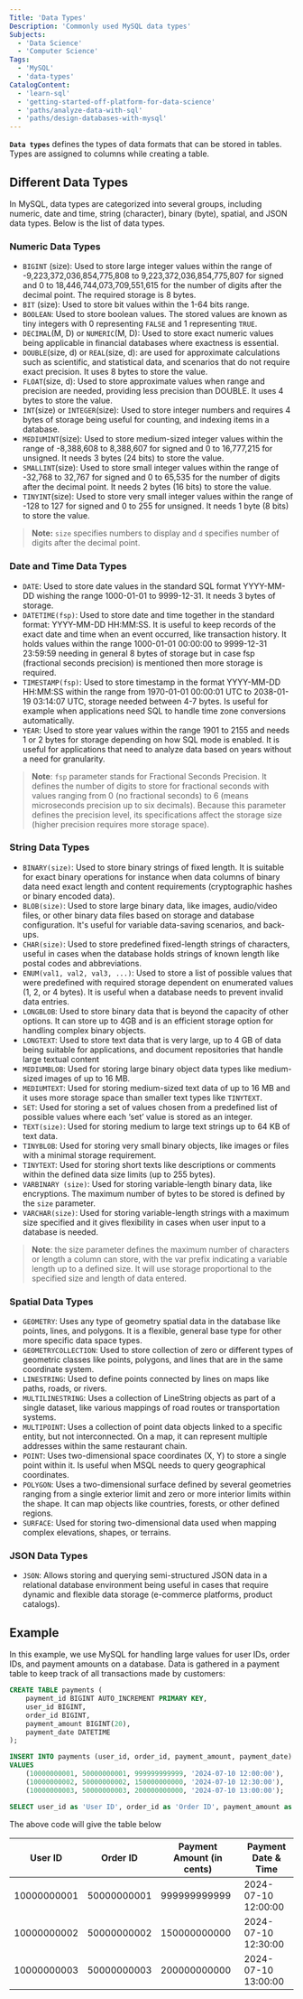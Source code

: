 ```yaml
---
Title: 'Data Types'
Description: 'Commonly used MySQL data types'
Subjects:
  - 'Data Science'
  - 'Computer Science'
Tags:
  - 'MySQL'
  - 'data-types'
CatalogContent:
  - 'learn-sql'
  - 'getting-started-off-platform-for-data-science'
  - 'paths/analyze-data-with-sql'
  - 'paths/design-databases-with-mysql'
---
```


**`Data types`** defines the types of data formats that can be stored in tables. Types are assigned to columns while creating a table.

## Different Data Types

In MySQL, data types are categorized into several groups, including numeric, date and time, string (character), binary (byte), spatial, and JSON data types. Below is the list of data types.

### Numeric Data Types

- `BIGINT` (size): Used to store large integer values within the range of -9,223,372,036,854,775,808 to 9,223,372,036,854,775,807 for signed and 0 to 18,446,744,073,709,551,615 for the number of digits after the decimal point. The required storage is 8 bytes.
- `BIT` (size): Used to store bit values within the 1-64 bits range.
- `BOOLEAN`: Used to store boolean values. The stored values are known as tiny integers with 0 representing `FALSE` and 1 representing `TRUE`.
- `DECIMAL`(M, D) or `NUMERIC`(M, D): Used to store exact numeric values being applicable in financial databases where exactness is essential.
- `DOUBLE`(size, d) or `REAL`(size, d): are used for approximate calculations such as scientific, and statistical data, and scenarios that do not require exact precision. It uses 8 bytes to store the value.
- `FLOAT`(size, d): Used to store approximate values when range and precision are needed, providing less precision than DOUBLE. It uses 4 bytes to store the value.
- `INT`(size) or `INTEGER`(size): Used to store integer numbers and requires 4 bytes of storage being useful for counting, and indexing items in a database.
- `MEDIUMINT`(size): Used to store medium-sized integer values within the range of -8,388,608 to 8,388,607 for signed and 0 to 16,777,215 for unsigned.
  It needs 3 bytes (24 bits) to store the value.
- `SMALLINT`(size): Used to store small integer values within the range of -32,768 to 32,767 for signed and 0 to 65,535 for the number of digits after the decimal point. It needs 2 bytes (16 bits) to store the value.
- `TINYINT`(size): Used to store very small integer values within the range of -128 to 127 for signed and 0 to 255 for unsigned. It needs 1 byte (8 bits) to store the value.

> **Note:** `size` specifies numbers to display and `d` specifies number of digits after the decimal point.

### Date and Time Data Types

- `DATE`: Used to store date values in the standard SQL format YYYY-MM-DD wishing the range 1000-01-01 to 9999-12-31. It needs 3 bytes of storage.
- `DATETIME(fsp)`: Used to store date and time together in the standard format: YYYY-MM-DD HH:MM:SS. It is useful to keep records of the exact date and time when an event occurred, like transaction history. It holds values within the range 1000-01-01 00:00:00 to 9999-12-31 23:59:59 needing in general 8 bytes of storage but in case fsp (fractional seconds precision) is mentioned then more storage is required.
- `TIMESTAMP(fsp)`: Used to store timestamp in the format YYYY-MM-DD HH:MM:SS within the range from 1970-01-01 00:00:01 UTC to 2038-01-19 03:14:07 UTC, storage needed between 4-7 bytes. Is useful for example when applications need SQL to handle time zone conversions automatically.
- `YEAR`: Used to store year values within the range 1901 to 2155 and needs 1 or 2 bytes for storage depending on how SQL mode is enabled. It is useful for applications that need to analyze data based on years without a need for granularity.

> **Note**: `fsp` parameter stands for Fractional Seconds Precision. It defines the number of digits to store for fractional seconds with values ranging from 0 (no fractional seconds) to 6 (means microseconds precision up to six decimals). Because this parameter defines the precision level, its specifications affect the storage size (higher precision requires more storage space).

### String Data Types

- `BINARY(size)`: Used to store binary strings of fixed length. It is suitable for exact binary operations for instance when data columns of binary data need exact length and content requirements (cryptographic hashes or binary encoded data).
- `BLOB(size)`: Used to store large binary data, like images, audio/video files, or other binary data files based on storage and database configuration. It's useful for variable data-saving scenarios, and back-ups.
- `CHAR(size)`: Used to store predefined fixed-length strings of characters, useful in cases when the database holds strings of known length like postal codes and abbreviations.
- `ENUM(val1, val2, val3, ...)`: Used to store a list of possible values that were predefined with required storage dependent on enumerated values (1, 2, or 4 bytes). It is useful when a database needs to prevent invalid data entries.
- `LONGBLOB`: Used to store binary data that is beyond the capacity of other options. It can store up to 4GB and is an efficient storage option for handling complex binary objects.
- `LONGTEXT`: Used to store text data that is very large, up to 4 GB of data being suitable for applications, and document repositories that handle large textual content
- `MEDIUMBLOB`: Used for storing large binary object data types like medium-sized images of up to 16 MB.
- `MEDIUMTEXT`: Used for storing medium-sized text data of up to 16 MB and it uses more storage space than smaller text types like `TINYTEXT`.
- `SET`: Used for storing a set of values chosen from a predefined list of possible values where each ‘set’ value is stored as an integer.
- `TEXT(size)`: Used for storing medium to large text strings up to 64 KB of text data.
- `TINYBLOB`: Used for storing very small binary objects, like images or files with a minimal storage requirement.
- `TINYTEXT`: Used for storing short texts like descriptions or comments within the defined data size limits (up to 255 bytes).
- `VARBINARY (size)`: Used for storing variable-length binary data, like encryptions. The maximum number of bytes to be stored is defined by the `size` parameter.
- `VARCHAR(size)`: Used for storing variable-length strings with a maximum size specified and it gives flexibility in cases when user input to a database is needed.

> **Note**: the size parameter defines the maximum number of characters or length a column can store, with the var prefix indicating a variable length up to a defined size. It will use storage proportional to the specified size and length of data entered.

### Spatial Data Types

- `GEOMETRY`: Uses any type of geometry spatial data in the database like points, lines, and polygons. It is a flexible, general base type for other more specific data space types.
- `GEOMETRYCOLLECTION`: Used to store collection of zero or different types of geometric classes like points, polygons, and lines that are in the same coordinate system.
- `LINESTRING`: Used to define points connected by lines on maps like paths, roads, or rivers.
- `MULTILINESTRING`: Uses a collection of LineString objects as part of a single dataset, like various mappings of road routes or transportation systems.
- `MULTIPOINT`: Uses a collection of point data objects linked to a specific entity, but not interconnected. On a map, it can represent multiple addresses within the same restaurant chain.
- `POINT`: Uses two-dimensional space coordinates (X, Y) to store a single point within it. Is useful when MSQL needs to query geographical coordinates.
- `POLYGON`: Uses a two-dimensional surface defined by several geometries ranging from a single exterior limit and zero or more interior limits within the shape. It can map objects like countries, forests, or other defined regions.
- `SURFACE`: Used for storing two-dimensional data used when mapping complex elevations, shapes, or terrains.

### JSON Data Types

- `JSON`: Allows storing and querying semi-structured JSON data in a relational database environment being useful in cases that require dynamic and flexible data storage (e-commerce platforms, product catalogs).

## Example

In this example, we use MySQL for handling large values for user IDs, order IDs, and payment amounts on a database. Data is gathered in a payment table to keep track of all transactions made by customers:

```sql
CREATE TABLE payments (
    payment_id BIGINT AUTO_INCREMENT PRIMARY KEY,
    user_id BIGINT,
    order_id BIGINT,
    payment_amount BIGINT(20),
    payment_date DATETIME
);

INSERT INTO payments (user_id, order_id, payment_amount, payment_date)
VALUES
    (10000000001, 50000000001, 999999999999, '2024-07-10 12:00:00'),
    (10000000002, 50000000002, 150000000000, '2024-07-10 12:30:00'),
    (10000000003, 50000000003, 200000000000, '2024-07-10 13:00:00');

SELECT user_id as 'User ID', order_id as 'Order ID', payment_amount as 'Payment Amount (in cents)', payment_date as 'Payment Date & Time'  from payments
```

The above code will give the table below

| User ID       | Order ID       | Payment Amount (in cents)   | Payment Date & Time  |
|---------------|----------------|-----------------------------|----------------------|
| 10000000001   | 50000000001    | 999999999999                | 2024-07-10 12:00:00  |
| 10000000002   | 50000000002    | 150000000000                | 2024-07-10 12:30:00  |
| 10000000003   | 50000000003    | 200000000000                | 2024-07-10 13:00:00  |
